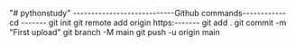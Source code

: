 "# pythonstudy" 
----------------------------Github commands------------
cd -------
git init
git remote add origin https:-------
git add .
git commit -m "First upload"
git branch -M main
git push -u origin main
